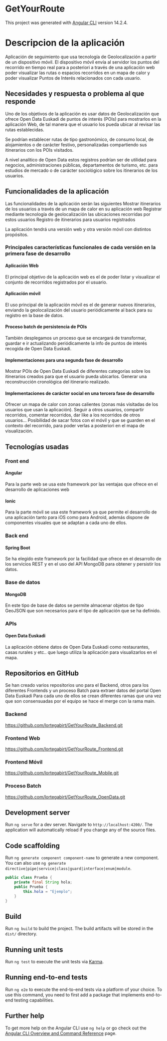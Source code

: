 # GetYourRoute

This project was generated with [Angular CLI](https://github.com/angular/angular-cli) version 14.2.4.

# Descripcion de la aplicación

Aplicación de seguimiento que usa tecnología de Geolocalización a partir de un dispositivo móvil. El dispositivo móvil envía al servidor los puntos del recorrido en tiempo real para a posteriori a través de una aplicación web poder visualizar las rutas o espacios recorridos en un mapa de calor y poder visualizar Puntos de Interés relacionados con cada usuario.

## Necesidades y respuesta o problema al que responde

Uno de los objetivos de la aplicación es usar datos de Geolocalización que ofrece Open Data Euskadi de puntos de interés (POIs) para mostrarlos en la aplicación Web, de tal manera que el usuario los pueda ubicar al revisar las rutas establecidas.

Se podrían establecer rutas de tipo gastronómico, de consumo local, de alojamientos o de carácter festivo, personalizadas compartiendo sus itinerarios con los POIs visitados.

A nivel analítico de Open Data estos registros podrían ser de utilidad para negocios, administraciones públicas, departamentos de turismo, etc. para estudios de mercado o de carácter sociológico sobre los itinerarios de los usuarios. 

## Funcionalidades de la aplicación

Las funcionalidades de la aplicación serán las siguientes
Mostrar itinerarios de los usuarios a través de un mapa de calor en su aplicación web
Registrar mediante tecnología de geolocalización las ubicaciones recorridas por estos usuarios
Registro de itinerarios para usuarios registrados

La aplicación tendrá una versión web y otra versión móvil con distintos propósitos. 

### Principales características funcionales de cada versión en la primera fase de desarrollo

#### Aplicación Web 

El principal objetivo de la aplicación web es el de poder listar y visualizar el conjunto de recorridos registrados por el usuario.

#### Aplicación móvil 

El uso principal de la aplicación móvil es el de generar nuevos itinerarios, enviando la geolocalización del usuario periódicamente al back para su registro en la base de datos.

#### Proceso batch de persistencia de POIs 

También desplegamos un proceso que se encargará de transformar, guardar e ir actualizando periódicamente la info de puntos de interés recogida de Open Data Euskadi. 

#### Implementaciones para una segunda fase de desarrollo

Mostrar POIs de Open Data Euskadi de diferentes categorías sobre los itinerarios creados para que el usuario pueda ubicarlos.
Generar una reconstrucción cronológica del itinerario realizado.

#### Implementaciones de carácter social en una tercera fase de desarrollo

Ofrecer un mapa de calor con zonas calientes (zonas más visitadas de los usuarios que usan la aplicación).
Seguir a otros usuarios, compartir recorridos, comentar recorridos, dar like a los recorridos de otros usuarios…
Posibilidad de sacar fotos con el móvil y que se guarden en el contexto del recorrido,
para poder verlas a posteriori en el mapa de visualización.

## Tecnologías usadas

### Front end 

#### Angular

Para la parte web se usa este framework por las ventajas que ofrece en el desarrollo de aplicaciones web

#### Ionic

Para la parte móvil se usa este framework ya que permite el desarrollo de una aplicación tanto para iOS como para Android, además dispone de componentes visuales que se adaptan a cada uno de ellos. 

### Back end

#### Spring Boot

Se ha elegido este framework por la facilidad que ofrece en el desarrollo de los servicios REST y en el uso del API MongoDB para obtener y persistir los datos.

### Base de datos

#### MongoDB

En este tipo de base de datos se permite almacenar objetos de tipo GeoJSON que son necesarios para el tipo de aplicación que se ha definido.

### APIs

#### Open Data Euskadi

La aplicación obtiene datos de Open Data Euskadi como restaurantes, casas rurales y etc.. que luego utiliza la aplicación para visualizarlos en el mapa.

## Repositorios en GitHub

Se han creado varios repositorios uno para el Backend, otros para los diferentes Frontends y un proceso Batch para extraer datos del portal Open Data Euskadi
Para cada uno de ellos se crean diferentes ramas que una vez que son consensuadas por el equipo se hace el merge con la rama main.

### Backend
https://github.com/lortegabirt/GetYourRoute_Backend.git

### Frontend Web
https://github.com/lortegabirt/GetYourRoute_Frontend.git
 
### Frontend Móvil
https://github.com/lortegabirt/GetYourRoute_Mobile.git

### Proceso Batch
https://github.com/lortegabirt/GetYourRoute_OpenData.git


## Development server

Run `ng serve` for a dev server. Navigate to `http://localhost:4200/`. The application will automatically reload if you change any of the source files.

## Code scaffolding

Run `ng generate component component-name` to generate a new component. You can also use `ng generate directive|pipe|service|class|guard|interface|enum|module`.
```java
public class Prueba {
    private final String hola;
    public Prueba {
        this.hola = "Ejemplo";
    }
}
```

## Build

Run `ng build` to build the project. The build artifacts will be stored in the `dist/` directory.

## Running unit tests

Run `ng test` to execute the unit tests via [Karma](https://karma-runner.github.io).

## Running end-to-end tests

Run `ng e2e` to execute the end-to-end tests via a platform of your choice. To use this command, you need to first add a package that implements end-to-end testing capabilities.

## Further help

To get more help on the Angular CLI use `ng help` or go check out the [Angular CLI Overview and Command Reference](https://angular.io/cli) page.
